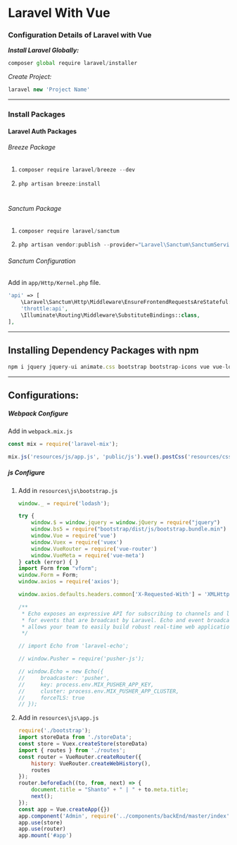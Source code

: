 # Laravel With Vue

### Configuration Details of Laravel with Vue

**_Install Laravel Globally:_**

```js
composer global require laravel/installer
```

_Create Project:_

```js
laravel new 'Project Name'
```

---

<h3>Install Packages</h3>
<h4>Laravel Auth Packages</h4>
<h6>Breeze Package</h6>
<ol>
<li>

```js
composer require laravel/breeze --dev
```

</li>
<li>

```cs
php artisan breeze:install
```

</li>
</ol>

#

<h6>Sanctum Package</h6>

<ol>
<li>

```js
composer require laravel/sanctum
```

</li>
<li>

```js
php artisan vendor:publish --provider="Laravel\Sanctum\SanctumServiceProvider"
```

</li>
</ol>
<h6>Sanctum Configuration</h6>
<p>Add in <code>app/Http/Kernel.php</code> file.</p>


```php
'api' => [
    \Laravel\Sanctum\Http\Middleware\EnsureFrontendRequestsAreStateful::class,
    'throttle:api',
    \Illuminate\Routing\Middleware\SubstituteBindings::class,
],
```

<hr/>
<h2>Installing Dependency Packages with npm</h2>

```js
npm i jquery jquery-ui animate.css bootstrap bootstrap-icons vue vue-loader vue-router vuex vform vue-meta dotenv && npm i && npm run dev
```

<hr/>

<h2>Configurations:</h2>

<h5>Webpack Configure</h5>
<span>Add in <code>webpack.mix.js</code></span>

```js
const mix = require('laravel-mix');

mix.js('resources/js/app.js', 'public/js').vue().postCss('resources/css/app.css', 'public/css');
```

<h5>js Configure</h5>

<ol>
<li>
<span>Add in <code>resources\js\bootstrap.js</code></span>

```js
window._ = require('lodash');

try {
    window.$ = window.jquery = window.jQuery = require("jquery")
    window.bs5 = require("bootstrap/dist/js/bootstrap.bundle.min")
    window.Vue = require('vue')
    window.Vuex = require('vuex')
    window.VueRouter = require('vue-router')
    window.VueMeta = require('vue-meta')
} catch (error) { }
import Form from "vform";
window.Form = Form;
window.axios = require('axios');

window.axios.defaults.headers.common['X-Requested-With'] = 'XMLHttpRequest';

/**
 * Echo exposes an expressive API for subscribing to channels and listening
 * for events that are broadcast by Laravel. Echo and event broadcasting
 * allows your team to easily build robust real-time web applications.
 */

// import Echo from 'laravel-echo';

// window.Pusher = require('pusher-js');

// window.Echo = new Echo({
//     broadcaster: 'pusher',
//     key: process.env.MIX_PUSHER_APP_KEY,
//     cluster: process.env.MIX_PUSHER_APP_CLUSTER,
//     forceTLS: true
// });
```
</li>

<li>
<span>Add in <code>resources\js\app.js</code></span>

```js
require('./bootstrap');
import storeData from './storeData';
const store = Vuex.createStore(storeData)
import { routes } from './routes';
const router = VueRouter.createRouter({
    history: VueRouter.createWebHistory(),
    routes
});
router.beforeEach((to, from, next) => {
    document.title = "Shanto" + " | " + to.meta.title;
    next();
});
const app = Vue.createApp({})
app.component('Admin', require('../components/backEnd/master/index').default)
app.use(store)
app.use(router)
app.mount('#app')
```
</li>
</ol>

